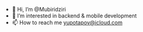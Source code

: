 - 👋 Hi, I’m @Mubiridziri
- 👀 I’m interested in backend & mobile development
- 📫 How to reach me yupotapov@icloud.com

<!---
Mubiridziri/Mubiridziri is a ✨ special ✨ repository because its `README.md` (this file) appears on your GitHub profile.
You can click the Preview link to take a look at your changes.
--->
